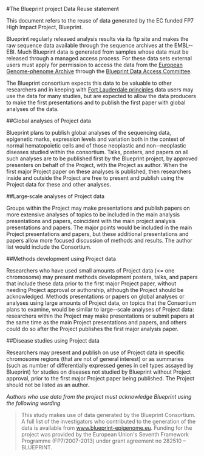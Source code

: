#The Blueprint project Data Reuse statement

This document refers to the reuse of data generated by the EC funded FP7 High Impact Project, Blueprint.

Blueprint regularly released analysis results via its ftp site and makes the raw sequence data available through the sequence archives at the EMBL-­‐EBI. Much Blueprint data is generated from samples whose data must be released through a managed access process. For these data sets external users must apply for permission to access the data from the [European Genome-phenome Archive](https://www.ebi.ac.uk/ega/ "EGA") through the [Blueprint Data Access Committee](https://www.ebi.ac.uk/ega/dataproviders/EGAO00000000072 "DAC").

The Blueprint consortium expects this data to be valuable to other researchers and in keeping with [Fort Lauderdale principles](http://www.genome.gov/Pages/Research/WellcomeReport0303.pdf "Fort Lauderdale principles") data users may use the data for many studies, but are expected to allow the data producers to make the first presentations and to publish the first paper with global analyses of the data.

##Global analyses of Project data

Blueprint plans to publish global analyses of the sequencing data, epigenetic marks, expression levels and variation both in the context of normal hematopoietic cells and of those neoplastic and non-­‐neoplastic diseases studied within the consortium. Talks, posters, and papers on all such analyses are to be published first by the Blueprint project, by approved presenters on behalf of the Project, with the Project as author. When the first major Project paper on these analyses is published, then researchers inside and outside the Project are free to present and publish using the Project data for these and other analyses.

##Large­‐scale analyses of Project data

Groups within the Project may make presentations and publish papers on more extensive analyses of topics to be included in the main analysis presentations and papers, coincident with the main project analysis presentations and papers. The major points would be included in the main Project presentations and papers, but these additional presentations and papers allow more focused discussion of methods and results. The author list would include the Consortium.

##Methods development using Project data

Researchers who have used small amounts of Project data (<= one chromosome) may present methods development posters, talks, and papers that include these data prior to the first major Project paper, without needing Project approval or authorship, although the Project should be acknowledged. Methods presentations or papers on global analyses or analyses using large amounts of Project data, on topics that the Consortium plans to examine, would be similar to large-­‐scale analyses of Project data: researchers within the Project may make presentations or submit papers at the same time as the main Project presentations and papers, and others could do so after the Project publishes the first major analysis paper.

##Disease studies using Project data

Researchers may present and publish on use of Project data in specific chromosome regions (that are not of general interest) or as summaries (such as number of differentially expressed genes in cell types assayed by Blueprint) for studies on diseases not studied by Blueprint without Project approval, prior to the first major Project paper being published. The Project should not be listed as an author.

*Authors who use data from the project must acknowledge Blueprint using the following wording* 

> This study makes use of data generated by the Blueprint Consortium. A full list of 
> the investigators who contributed to the generation of the data is available from 
> www.blueprint-epigenome.eu. Funding for the project was provided by the 
> European Union's Seventh Framework Programme (FP7/2007-2013) under grant 
> agreement no 282510 – BLUEPRINT.  